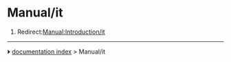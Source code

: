 # Manual/it
1.  Redirect:[Manual:Introduction/it](Manual:Introduction/it.md)



---
⏵ [documentation index](../README.md) > Manual/it
